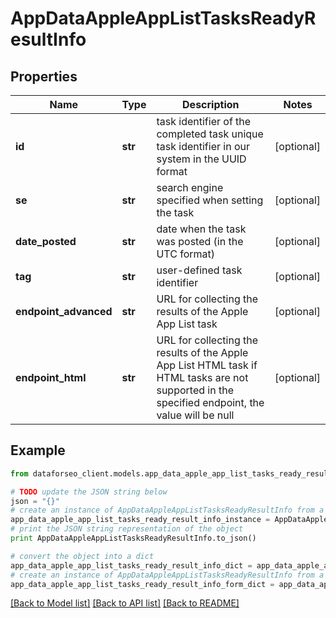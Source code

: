 # AppDataAppleAppListTasksReadyResultInfo


## Properties

Name | Type | Description | Notes
------------ | ------------- | ------------- | -------------
**id** | **str** | task identifier of the completed task unique task identifier in our system in the UUID format | [optional] 
**se** | **str** | search engine specified when setting the task | [optional] 
**date_posted** | **str** | date when the task was posted (in the UTC format) | [optional] 
**tag** | **str** | user-defined task identifier | [optional] 
**endpoint_advanced** | **str** | URL for collecting the results of the Apple App List task | [optional] 
**endpoint_html** | **str** | URL for collecting the results of the Apple App List HTML task if HTML tasks are not supported in the specified endpoint, the value will be null | [optional] 

## Example

```python
from dataforseo_client.models.app_data_apple_app_list_tasks_ready_result_info import AppDataAppleAppListTasksReadyResultInfo

# TODO update the JSON string below
json = "{}"
# create an instance of AppDataAppleAppListTasksReadyResultInfo from a JSON string
app_data_apple_app_list_tasks_ready_result_info_instance = AppDataAppleAppListTasksReadyResultInfo.from_json(json)
# print the JSON string representation of the object
print AppDataAppleAppListTasksReadyResultInfo.to_json()

# convert the object into a dict
app_data_apple_app_list_tasks_ready_result_info_dict = app_data_apple_app_list_tasks_ready_result_info_instance.to_dict()
# create an instance of AppDataAppleAppListTasksReadyResultInfo from a dict
app_data_apple_app_list_tasks_ready_result_info_form_dict = app_data_apple_app_list_tasks_ready_result_info.from_dict(app_data_apple_app_list_tasks_ready_result_info_dict)
```
[[Back to Model list]](../README.md#documentation-for-models) [[Back to API list]](../README.md#documentation-for-api-endpoints) [[Back to README]](../README.md)



